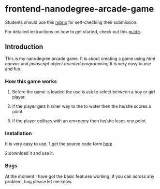 frontend-nanodegree-arcade-game
===============================

Students should use this [rubric](https://www.udacity.com/course/viewer/#!/c-nd001/l-2696458597/m-2687128535) for self-checking their submission.

For detailed instructions on how to get started, check out this [guide](https://docs.google.com/document/d/1v01aScPjSWCCWQLIpFqvg3-vXLH2e8_SZQKC8jNO0Dc/pub?embedded=true).

## Introduction

This is my nanodegree arcade game. It is about creating a game using _html canvas_ and _javascript object oriented programming_ 
It is very easy to use and fun.

### How this game works

1. Before the game is loaded the use is ask to select between a boy or girl player.

2. If the player gets his/her way to the to water then the he/she scores a point.
3. If the player collises with an em=nemy then he/she loses one point. 

### Installation

 It is very easy to use.
1.get the source code form [here](https://github.com/pettibetty/frontend-nanodegree-arcade-game)

2.download it and use it.

 ### Bugs
 At the moment I have got the basic features working, if you can across any problem, bug please let me know.
